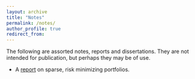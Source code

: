 ```yaml
---
layout: archive
title: "Notes"
permalink: /notes/
author_profile: true
redirect_from:
---
```

The following are assorted notes, reports and dissertations. They are not intended for publication, but perhaps they may be of use.

<ul>
  <li> A <a href = "../files/Sparse_and_Stable.pdf">report</a> on sparse, risk minimizing portfolios. </li>
</ul>
